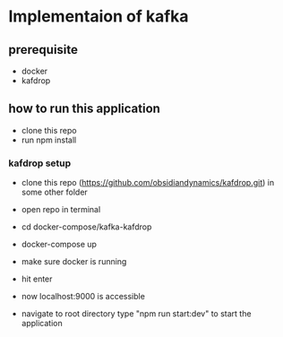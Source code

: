 # Implementaion of kafka

## prerequisite
- docker
- kafdrop

## how to run this application
- clone this repo
- run npm install

### kafdrop setup
- clone this repo (https://github.com/obsidiandynamics/kafdrop.git) in some other folder
- open repo in terminal
- cd docker-compose/kafka-kafdrop
- docker-compose up
- make sure docker is running
- hit enter 
- now localhost:9000 is accessible

- navigate to root directory type "npm run start:dev" to start the application
